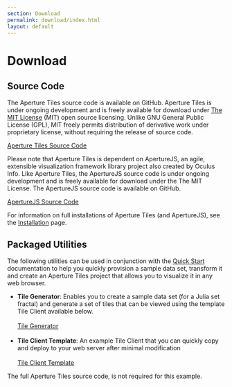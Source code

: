 ```yaml
---
section: Download
permalink: download/index.html
layout: default
---
```


Download
============================

## Source Code ##

The Aperture Tiles source code is available on GitHub. Aperture Tiles is under ongoing development and is freely available for download under [The MIT License](http://www.opensource.org/licenses/MIT) (MIT) open source licensing. Unlike GNU General Public License (GPL), MIT freely permits distribution of derivative work under proprietary license, without requiring the release of source code.

<a href="https://github.com/oculusinfo/aperture-tiles" class="download-link">Aperture Tiles Source Code</a>

Please note that Aperture Tiles is dependent on ApertureJS, an agile, extensible visualization framework library project also created by Oculus Info. Like Aperture Tiles, the ApertureJS source code is under ongoing development and is freely available for download under the The MIT License. The ApertureJS source code is available on GitHub.

<a href="https://github.com/oculusinfo/aperturejs" class="download-link">ApertureJS Source Code</a>

For information on full installations of Aperture Tiles (and ApertureJS), see the [Installation](../setup/) page.

## Packaged Utilities ##

The following utilities can be used in conjunction with the [Quick Start](../documentation/quickstart) documentation to help you quickly provision a sample data set, transform it and create an Aperture Tiles project that allows you to visualize it in any web browser.

- **Tile Generator**: Enables you to create a sample data set (for a Julia set fractal) and generate a set of tiles that can be viewed using the template Tile Client available below.
	<br/><br/><a href="http://www.oculusinfo.com/assets/downloads/tiles/tile-generator.zip" class="download-link">Tile Generator</a><br/><br/>
- **Tile Client Template**: An example Tile Client that you can quickly copy and deploy to your web server after minimal modification
	<br/><br/><a href="http://www.oculusinfo.com/assets/downloads/tiles/tile-client-template.zip" class="download-link">Tile Client Template</a>

The full Aperture Tiles source code, is not required for this example. 